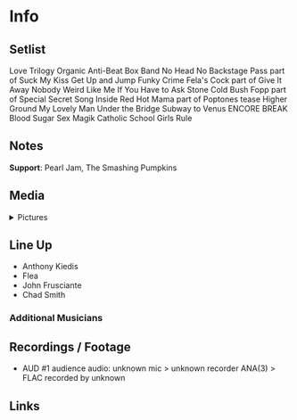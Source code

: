 # Info

## Setlist

Love Trilogy
Organic Anti-Beat Box Band
No Head No Backstage Pass part of
Suck My Kiss
Get Up and Jump
Funky Crime
Fela's Cock part of
Give It Away
Nobody Weird Like Me
If You Have to Ask
Stone Cold Bush
Fopp part of
Special Secret Song Inside
Red Hot Mama part of
Poptones tease
Higher Ground
My Lovely Man
Under the Bridge
Subway to Venus
ENCORE BREAK
Blood Sugar Sex Magik
Catholic School Girls Rule

## Notes

**Support**: Pearl Jam, The Smashing Pumpkins

## Media 

<details>
  <summary>Pictures</summary>
  <!--<img alt="Setlist" title="Setlist" src="_.jpg" height="200" />
  <img alt="Flyer" title="Flyer" src="_.jpg" height="200" />
  <img alt="Clipper" title="Clipper" src="_.jpg" height="200" />
  <img alt="Ticket" title="Ticket" src="_.jpg" height="200" />
  -->
</details>

## Line Up

* Anthony Kiedis
* Flea
* John Frusciante
* Chad Smith

### Additional Musicians

## Recordings / Footage

* AUD #1 audience audio: unknown mic > unknown recorder ANA(3) > FLAC recorded by unknown

## Links

